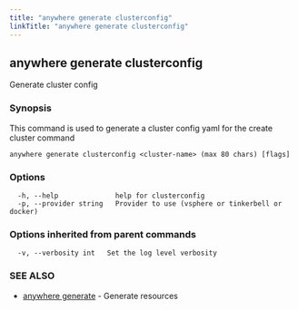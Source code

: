 ```yaml
---
title: "anywhere generate clusterconfig"
linkTitle: "anywhere generate clusterconfig"
---
```


## anywhere generate clusterconfig

Generate cluster config

### Synopsis

This command is used to generate a cluster config yaml for the create cluster command

```
anywhere generate clusterconfig <cluster-name> (max 80 chars) [flags]
```

### Options

```
  -h, --help              help for clusterconfig
  -p, --provider string   Provider to use (vsphere or tinkerbell or docker)
```

### Options inherited from parent commands

```
  -v, --verbosity int   Set the log level verbosity
```

### SEE ALSO

* [anywhere generate](../anywhere_generate/)	 - Generate resources

